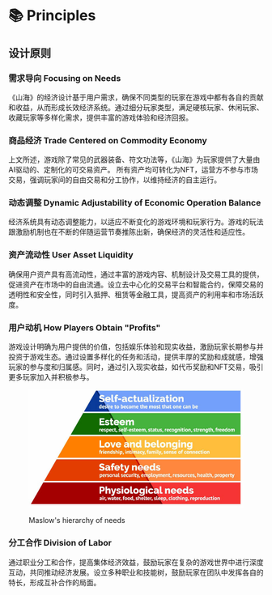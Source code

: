 # 📚 Principles

## **设计原则**

### **需求导向** Focusing on Needs

《山海》的经济设计基于用户需求，确保不同类型的玩家在游戏中都有各自的贡献和收益，从而形成长效经济系统。通过细分玩家类型，满足硬核玩家、休闲玩家、收藏玩家等多样化需求，提供丰富的游戏体验和经济回报。

### **商品经济** Trade Centered on Commodity Economy

上文所述，游戏除了常见的武器装备、符文功法等，《山海》为玩家提供了大量由AI驱动的、定制化的可交易资产。 所有资产均可转化为NFT，运营方不参与市场交易，强调玩家间的自由交易和分工协作，以维持经济的自主运行。

### **动态调整** Dynamic Adjustability of Economic Operation Balance

经济系统具有动态调整能力，以适应不断变化的游戏环境和玩家行为。游戏的玩法跟激励机制也在不断的伴随运营节奏推陈出新，确保经济的灵活性和适应性。

### **资产流动性** User Asset Liquidity

确保用户资产具有高流动性，通过丰富的游戏内容、机制设计及交易工具的提供，促进资产在市场中的自由流通。设立去中心化的交易平台和智能合约，保障交易的透明性和安全性，同时引入抵押、租赁等金融工具，提高资产的利用率和市场活跃度。

### **用户动机** How Players Obtain "Profits"

游戏设计明确为用户提供的价值，包括娱乐体验和现实收益，激励玩家长期参与并投资于游戏生态。通过设置多样化的任务和活动，提供丰厚的奖励和成就感，增强玩家的参与度和归属感。同时，通过引入现实收益，如代币奖励和NFT交易，吸引更多玩家加入并积极参与。



<figure><img src="../../.gitbook/assets/image.png" alt=""><figcaption><p>Maslow's hierarchy of needs</p></figcaption></figure>

### **分工合作** Division of Labor

通过职业分工和合作，提高集体经济效益，鼓励玩家在复杂的游戏世界中进行深度互动，共同推动经济发展。设立多种职业和技能树，鼓励玩家在团队中发挥各自的特长，形成互补合作的局面。
